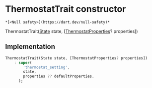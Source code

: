 


# ThermostatTrait constructor




    *[<Null safety>](https://dart.dev/null-safety)*



ThermostatTrait([State](../../yonomi-sdk/State-class.md) state, [[ThermostatProperties](../../yonomi-sdk/ThermostatProperties.md)? properties])





## Implementation

```dart
ThermostatTrait(State state, [ThermostatProperties? properties])
    : super(
        'thermostat_setting',
        state,
        properties ?? defaultProperties,
      );
```







